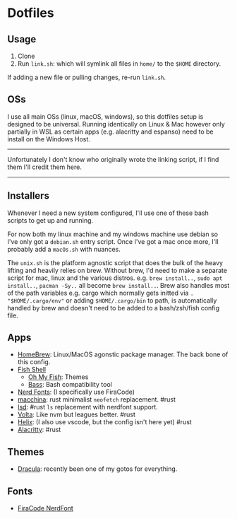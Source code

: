 # Dotfiles

## Usage
1. Clone
2. Run `link.sh`: which will symlink all files in `home/` to the `$HOME` directory.

If adding a new file or pulling changes, re-run `link.sh`.

## OSs

I use all main OSs (linux, macOS, windows), so this dotfiles setup is designed to be universal. Running identically on Linux & Mac however only partially in WSL as certain apps (e.g. alacritty and espanso) need to be install on the Windows Host.

---

Unfortunately I don't know who originally wrote the linking script, if I find them I'll credit them here.

---

## Installers
Whenever I need a new system configured, I'll use one of these bash scripts to get up and running.

For now both my linux machine and my windows machine use debian so I've only got a `debian.sh` entry script. Once I've got a mac once more, I'll probably add a `macOs.sh` with nuances.

The `unix.sh` is the platform agnostic script that does the bulk of the heavy lifting and heavily relies on brew. Without brew, I'd need to make a separate script for mac, linux and the various distros. e.g. `brew install..`, `sudo apt install..`, `pacman -Sy..` all become `brew install..`. Brew also handles most of the path variables e.g. cargo which normally gets initted via `. "$HOME/.cargo/env"` or adding `$HOME/.cargo/bin` to path, is automatically handled by brew and doesn't need to be added to a bash/zsh/fish config file.

## Apps
- [HomeBrew](): Linux/MacOS agonstic package manager. The back bone of this config.
- [Fish Shell](https://fishshell.com/)
  - [Oh My Fish](https://github.com/oh-my-fish/oh-my-fish): Themes
  - [Bass](https://github.com/edc/bass): Bash compatibility tool
- [Nerd Fonts](https://www.nerdfonts.com/font-downloads):  (I specifically use FiraCode)
- [macchina](https://github.com/Macchina-CLI/macchina/): rust minimalist `neofetch` replacement. #rust
- [lsd](https://github.com/Peltoche/lsd): #rust `ls` replacement with nerdfont support.
- [Volta](https://volta.sh/): Like nvm but leagues better. #rust
- [Helix](https://helix-editor.com/): (I also use vscode, but the config isn't here yet) #rust
- [Alacritty](https://alacritty.org/): #rust

## Themes
- [Dracula](https://draculatheme.com/): recently been one of my gotos for everything.


## Fonts
- [FiraCode NerdFont](https://github.com/ryanoasis/nerd-fonts/releases/latest)
